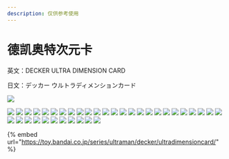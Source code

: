```yaml
---
description: 仅供参考使用
---
```


# 德凯奥特次元卡

英文：DECKER ULTRA DIMENSION CARD

日文：デッカー ウルトラディメンションカード

![](https://toy.bandai.co.jp/assets/ultraman/images/decker/ultradimensioncard/tit.png)

![](https://toy.bandai.co.jp/assets/ultraman/images/decker/ultradimensioncard/item/card/01/img\_card.png) ![](https://toy.bandai.co.jp/assets/ultraman/images/decker/ultradimensioncard/item/card/02/img\_card.png) ![](https://toy.bandai.co.jp/assets/ultraman/images/decker/ultradimensioncard/item/card/03/img\_card.png) ![](https://toy.bandai.co.jp/assets/ultraman/images/decker/ultradimensioncard/item/card/04/img\_card.png) ![](https://toy.bandai.co.jp/assets/ultraman/images/decker/ultradimensioncard/item/card/05/img\_card.png) ![](https://toy.bandai.co.jp/assets/ultraman/images/decker/ultradimensioncard/item/card/06/img\_card.png) ![](https://toy.bandai.co.jp/assets/ultraman/images/decker/ultradimensioncard/item/card/07/img\_card.png) ![](https://toy.bandai.co.jp/assets/ultraman/images/decker/ultradimensioncard/item/card/08/img\_card.png) ![](https://toy.bandai.co.jp/assets/ultraman/images/decker/ultradimensioncard/item/card/09/img\_card.png) ![](https://toy.bandai.co.jp/assets/ultraman/images/decker/ultradimensioncard/item/card/10/img\_card.png) ![](https://toy.bandai.co.jp/assets/ultraman/images/decker/ultradimensioncard/item/card/11/img\_card.png) ![](https://toy.bandai.co.jp/assets/ultraman/images/decker/ultradimensioncard/item/card/12/img\_card.png) ![](https://toy.bandai.co.jp/assets/ultraman/images/decker/ultradimensioncard/item/card/13/img\_card.png) ![](https://toy.bandai.co.jp/assets/ultraman/images/decker/ultradimensioncard/item/card/14/img\_card.png) ![](https://toy.bandai.co.jp/assets/ultraman/images/decker/ultradimensioncard/item/card/15/img\_card.png) ![](https://toy.bandai.co.jp/assets/ultraman/images/decker/ultradimensioncard/item/card/16/img\_card.png) ![](https://toy.bandai.co.jp/assets/ultraman/images/decker/ultradimensioncard/item/card/17/img\_card.png) ![](https://toy.bandai.co.jp/assets/ultraman/images/decker/ultradimensioncard/item/card/18/img\_card.png) ![](https://toy.bandai.co.jp/assets/ultraman/images/decker/ultradimensioncard/item/card/19/img\_card.png) ![](https://toy.bandai.co.jp/assets/ultraman/images/decker/ultradimensioncard/item/card/20/img\_card.png) ![](https://toy.bandai.co.jp/assets/ultraman/images/decker/ultradimensioncard/item/card/21/img\_card.png) ![](https://toy.bandai.co.jp/assets/ultraman/images/decker/ultradimensioncard/item/card/22/img\_card.png) ![](https://toy.bandai.co.jp/assets/ultraman/images/decker/ultradimensioncard/item/card/23/img\_card.png) ![](https://toy.bandai.co.jp/assets/ultraman/images/decker/ultradimensioncard/item/card/24/img\_card.png) ![](https://toy.bandai.co.jp/assets/ultraman/images/decker/ultradimensioncard/item/card/25/img\_card.png) ![](https://toy.bandai.co.jp/assets/ultraman/images/decker/ultradimensioncard/item/card/26/img\_card.png) ![](https://toy.bandai.co.jp/assets/ultraman/images/decker/ultradimensioncard/item/card/27/img\_card.png) ![](https://toy.bandai.co.jp/assets/ultraman/images/decker/ultradimensioncard/item/card/28/img\_card.png) ![](https://toy.bandai.co.jp/assets/ultraman/images/decker/ultradimensioncard/item/card/29/img\_card.png) ![](https://toy.bandai.co.jp/assets/ultraman/images/decker/ultradimensioncard/item/card/30/img\_card.png) ![](https://toy.bandai.co.jp/assets/ultraman/images/decker/ultradimensioncard/item/card/31/img\_card.png) ![](https://toy.bandai.co.jp/assets/ultraman/images/decker/ultradimensioncard/item/card/32/img\_card.png) ![](https://toy.bandai.co.jp/assets/ultraman/images/decker/ultradimensioncard/item/card/33/img\_card.png) ![](https://toy.bandai.co.jp/assets/ultraman/images/decker/ultradimensioncard/item/card/34/img\_card.png) ![](https://toy.bandai.co.jp/assets/ultraman/images/decker/ultradimensioncard/item/card/35/img\_card.png) ![](https://toy.bandai.co.jp/assets/ultraman/images/decker/ultradimensioncard/item/card/36/img\_card.png)

{% embed url="https://toy.bandai.co.jp/series/ultraman/decker/ultradimensioncard/" %}
